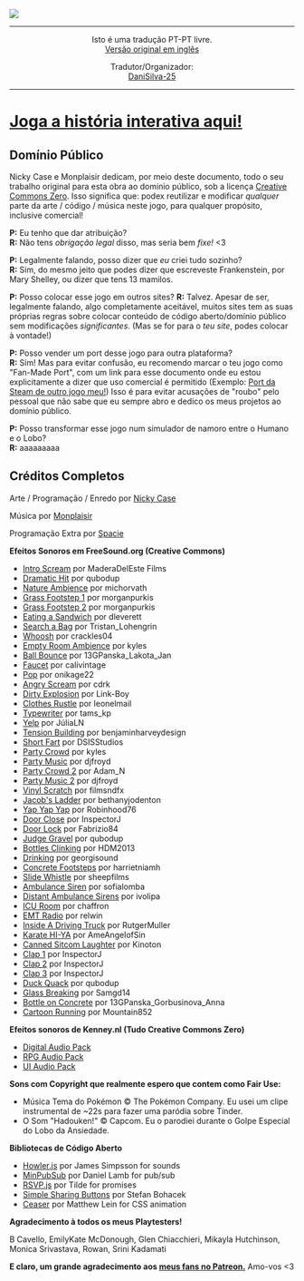 ![](https://ncase.me/anxiety/sharing/banner.png)


---


<p align="center">Isto é uma tradução PT-PT livre. <br> 
  <a href="https://ncase.me/anxiety/" target="_blank">Versão original em inglês</a>
<p>



<p align="center">Tradutor/Organizador:<br>
  <a href="https://github.com/DaniSilva-25" target="_blank">DaniSilva-25</a>
</p>


---

# [Joga a história interativa aqui!](https://danisilva-25.github.io/anxiety/)

## Domínio Público

Nicky Case e Monplaisir dedicam, por meio deste documento, todo o seu trabalho original para esta obra ao domínio público, sob a licença [Creative Commons Zero](https://creativecommons.org/choose/zero/).
Isso significa que: podex reutilizar e modificar *qualquer* parte da arte / código / música neste jogo, para qualquer propósito, inclusive comercial!

**P:** Eu tenho que dar atribuição?    
**R:** Não tens *obrigação legal* disso, mas seria bem *fixe!* <3

**P:** Legalmente falando, posso dizer que *eu* criei tudo sozinho?    
**R:** Sim, do mesmo jeito que podes dizer que escreveste Frankenstein, por Mary Shelley, ou dizer que tens 13 mamilos.

**P:** Posso colocar esse jogo em outros sites?
**R:** Talvez. Apesar de ser, legalmente falando, algo completamente aceitável, muitos sites tem as suas próprias regras sobre colocar conteúdo de código aberto/domínio público sem modificações *significantes*. (Mas se for para o *teu site*, podes colocar à vontade!) 

**P:** Posso vender um port desse jogo para outra plataforma?  
**R:** Sim! Mas para evitar confusão, eu recomendo marcar o teu jogo como "Fan-Made Port", com um link para esse documento onde eu estou explicitamente a dizer que uso comercial é permitido (Exemplo: [Port da Steam de outro jogo meu!](https://store.steampowered.com/app/1103210/We_Become_What_We_Behold_FanMade_Port/)) Isso é para evitar acusações de "roubo" pelo pessoal que não sabe que eu sempre abro e dedico os meus projetos ao domínio público.

**P:** Posso transformar esse jogo num simulador de namoro entre o Humano e o Lobo?   
**R:** aaaaaaaaa


## Créditos Completos

Arte / Programação / Enredo por [Nicky Case](https://ncase.me/)

Música por [Monplaisir](https://loyaltyfreakmusic.com)

Programação Extra por [Spacie](https://spacie.me)

**Efeitos Sonoros em FreeSound.org (Creative Commons)**

* [Intro Scream](https://freesound.org/people/analogchill/sounds/35716/) por MaderaDelEste Films
* [Dramatic Hit](https://freesound.org/people/qubodup/sounds/222517/) por qubodup
* [Nature Ambience](https://freesound.org/people/michorvath/sounds/427601/) por michorvath
* [Grass Footstep 1](https://freesound.org/people/morganpurkis/sounds/384651/) por morganpurkis
* [Grass Footstep 2](https://freesound.org/people/morganpurkis/sounds/384643/) por morganpurkis
* [Eating a Sandwich](https://freesound.org/people/dleverett/sounds/441906/) por dleverett
* [Search a Bag](https://freesound.org/people/Tristan_Lohengrin/sounds/233441/) por Tristan\_Lohengrin
* [Whoosh](https://freesound.org/people/crackles04/sounds/369698/) por crackles04
* [Empty Room Ambience](https://freesound.org/people/kyles/sounds/451616/) por kyles
* [Ball Bounce](https://freesound.org/people/13GPanska_Lakota_Jan/sounds/378355/) por 13GPanska\_Lakota\_Jan
* [Faucet](https://freesound.org/people/calivintage/sounds/95709/) por calivintage
* [Pop](https://freesound.org/people/onikage22/sounds/240566/) por onikage22
* [Angry Scream](https://freesound.org/people/cdrk/sounds/21324/) por cdrk
* [Dirty Explosion](https://freesound.org/people/Link-Boy/sounds/156615/) por Link-Boy
* [Clothes Rustle](https://freesound.org/people/leonelmail/sounds/427866/) por leonelmail
* [Typewriter](https://freesound.org/people/tams_kp/sounds/43559/) por tams\_kp
* [Yelp](https://freesound.org/people/J%C3%BAliaLN/sounds/382990/) por JúliaLN
* [Tension Building](https://freesound.org/people/benjaminharveydesign/sounds/316649/) por benjaminharveydesign
* [Short Fart](https://freesound.org/people/DSISStudios/sounds/241000/) por DSISStudios
* [Party Crowd](https://freesound.org/people/kyles/sounds/453925/) por kyles
* [Party Music](https://freesound.org/people/djfroyd/sounds/324779/) por djfroyd
* [Party Crowd 2](https://freesound.org/people/Adam_N/sounds/346687/) por Adam\_N
* [Party Music 2](https://freesound.org/people/djfroyd/sounds/325155/) por djfroyd
* [Vinyl Scratch](https://freesound.org/people/filmsndfx/sounds/369673/) por filmsndfx
* [Jacob's Ladder](https://freesound.org/people/bethanyjodenton/sounds/466477/) por bethanyjodenton
* [Yap Yap Yap](https://freesound.org/people/Robinhood76/sounds/327813/) por Robinhood76
* [Door Close](https://freesound.org/people/InspectorJ/sounds/411791/) por InspectorJ
* [Door Lock](https://freesound.org/people/Fabrizio84/sounds/458013/) por Fabrizio84
* [Judge Gravel](https://freesound.org/people/qubodup/sounds/215164/) por qubodup
* [Bottles Clinking](https://freesound.org/people/HDM2013/sounds/179438/) por HDM2013
* [Drinking](https://freesound.org/people/georgisound/sounds/369293/) por georgisound
* [Concrete Footsteps](https://freesound.org/people/harrietniamh/sounds/219673/) por harrietniamh
* [Slide Whistle](https://freesound.org/people/sheepfilms/sounds/432546/) por sheepfilms
* [Ambulance Siren](https://freesound.org/people/sofialomba/sounds/469413/) por sofialomba
* [Distant Ambulance Sirens](https://freesound.org/people/ivolipa/sounds/337099/) por ivolipa
* [ICU Room](https://freesound.org/people/chaffron/sounds/132074/) por chaffron
* [EMT Radio](https://freesound.org/people/relwin/sounds/397087/) por relwin
* [Inside A Driving Truck](https://freesound.org/people/RutgerMuller/sounds/50910/) por RutgerMuller
* [Karate HI-YA](https://freesound.org/people/AmeAngelofSin/sounds/326888/) por AmeAngelofSin
* [Canned Sitcom Laughter](https://freesound.org/people/Kinoton/sounds/371562/) por Kinoton
* [Clap 1](https://freesound.org/people/InspectorJ/sounds/404542/) por InspectorJ
* [Clap 2](https://freesound.org/people/InspectorJ/sounds/404539/) por InspectorJ
* [Clap 3](https://freesound.org/people/InspectorJ/sounds/404541/) por InspectorJ
* [Duck Quack](https://freesound.org/people/qubodup/sounds/442820/) por qubodup
* [Glass Breaking](https://freesound.org/people/Samgd14/sounds/355340/) por Samgd14
* [Bottle on Concrete](https://freesound.org/people/13GPanska_Gorbusinova_Anna/sounds/377986/) por 13GPanska\_Gorbusinova\_Anna
* [Cartoon Running](https://freesound.org/people/Mountain852/sounds/365830/) por Mountain852

**Efeitos sonoros de  Kenney.nl (Tudo Creative Commons Zero)**

* [Digital Audio Pack](https://kenney.nl/assets/digital-audio)
* [RPG Audio Pack](https://kenney.nl/assets/rpg-audio)
* [UI Audio Pack](https://kenney.nl/assets/ui-audio)

**Sons com Copyright que realmente espero que contem como Fair Use:**

* Música Tema do Pokémon © The Pokémon Company. Eu usei um clipe instrumental de ~22s para  fazer uma paródia sobre Tinder.
* O Som "Hadouken!" © Capcom. Eu o parodiei durante o Golpe Especial do Lobo da Ansiedade.


**Bibliotecas de Código Aberto**

* [Howler.js](https://howlerjs.com/) por James Simpsson for sounds
* [MinPubSub](https://github.com/daniellmb/MinPubSub) por Daniel Lamb for pub/sub
* [RSVP.js](https://github.com/tildeio/rsvp.js/) por Tilde for promises
* [Simple Sharing Buttons](https://simplesharingbuttons.com/) por Stefan Bohacek
* [Ceaser](https://matthewlein.com/tools/ceaser) por Matthew Lein for CSS animation

**Agradecimento à todos os meus Playtesters!**

B Cavello, EmilyKate McDonough, Glen Chiacchieri, Mikayla Hutchinson, Monica Srivastava, Rowan, Srini Kadamati

**E claro, um grande agradecimento aos [meus fans no Patreon.](https://www.patreon.com/ncase)** Amo-vos <3

